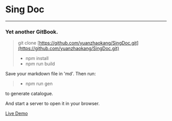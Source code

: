 # Sing Doc  
  
  ---
  ### Yet another GitBook.  

  > git clone [https://github.com/yuanzhaokang/SingDoc.git](https://github.com/yuanzhaokang/SingDoc.git)  
  > * npm install  
  > * npm run build  

  Save your markdown file in 'md'. Then run:  
  > * npm run gen    

  to generate catalogue.  

  And start a server to open it in your browser.  

  [Live Demo](https://yuanzhaokang.github.io/SingDoc/)
